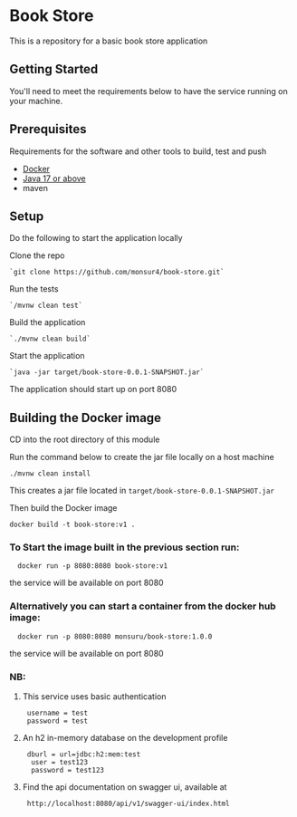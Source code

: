 # Book Store

This is a repository for a basic book store application

## Getting Started

You'll need to meet the requirements below to have the service running on your machine.

## Prerequisites
Requirements for the software and other tools to build, test and push
- [Docker](https://www.docker.com)
- [Java 17 or above](https://www.oracle.com/java/technologies/javase/jdk17-archive-downloads.html)
- maven

## Setup
Do the following to start the application locally

Clone the repo
    
    `git clone https://github.com/monsur4/book-store.git`

Run the tests

    `/mvnw clean test`

Build the application

    `./mvnw clean build`

Start the application

    `java -jar target/book-store-0.0.1-SNAPSHOT.jar`
The application should start up on port 8080

## Building the Docker image
CD into the root directory of this module

Run the command below to create the jar file locally on a host machine

    ./mvnw clean install

This creates a jar file located in `target/book-store-0.0.1-SNAPSHOT.jar`

Then build the Docker image

    docker build -t book-store:v1 .

### To Start the image built in the previous section run:

      docker run -p 8080:8080 book-store:v1
the service will be available on port 8080

### Alternatively you can start a container from the docker hub image:

      docker run -p 8080:8080 monsuru/book-store:1.0.0
the service will be available on port 8080

### NB: 
1. This service uses basic authentication

        username = test
        password = test
2. An h2 in-memory database on the development profile

        dburl = url=jdbc:h2:mem:test
         user = test123
         password = test123
3. Find the api documentation on swagger ui, available at 

        http://localhost:8080/api/v1/swagger-ui/index.html